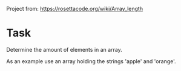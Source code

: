 Project from: https://rosettacode.org/wiki/Array_length
# Task
Determine the amount of elements in an array.


As an example use an array holding the strings 'apple' and 'orange'.